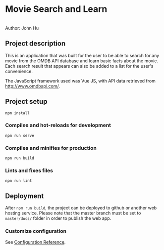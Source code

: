 # Movie Search and Learn
<br>Author: John Hu

## Project description

This is an application that was built for the user to be able to search for any movie from the OMDB API database and learn basic facts about the movie. Each search result that appears can also be added to a list for the user's convenience.

The JavaScript framework used was Vue JS, with API data retrieved from http://www.omdbapi.com/.

## Project setup
```
npm install
```

### Compiles and hot-reloads for development
```
npm run serve
```

### Compiles and minifies for production
```
npm run build
```

### Lints and fixes files
```
npm run lint
```

## Deployment

After ```npm run build```, the project can be deployed to github or another web hosting service.
Please note that the master branch must be set to ```master/docs/``` folder in order to publish the web app.

### Customize configuration
See [Configuration Reference](https://cli.vuejs.org/config/).